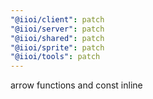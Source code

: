 ```yaml
---
"@iioi/client": patch
"@iioi/server": patch
"@iioi/shared": patch
"@iioi/sprite": patch
"@iioi/tools": patch
---
```


arrow functions and const inline
